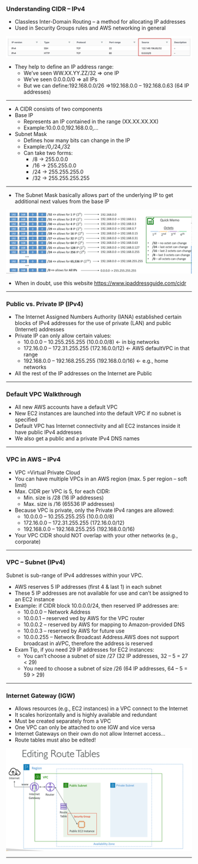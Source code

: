 ### Understanding CIDR – IPv4

- Classless Inter-Domain Routing – a method for allocating IP addresses
- Used in Security Groups rules and AWS networking in general

![img.png](img/img.png)

- They help to define an IP address range:
  - We’ve seen WW.XX.YY.ZZ/32 => one IP
  - We’ve seen 0.0.0.0/0 => all IPs
  - But we can define:192.168.0.0/26 =>192.168.0.0 – 192.168.0.63 (64 IP addresses)

---

- A CIDR consists of two components
- Base IP
  - Represents an IP contained in the range (XX.XX.XX.XX)
  - Example:10.0.0.0,192.168.0.0,...
- Subnet Mask
  - Defines how many bits can change in the IP
  - Example:/0,/24,/32
  - Can take two forms:
    - /8 -> 255.0.0.0
    - /16 -> 255.255.0.0
    - /24 -> 255.255.255.0
    - /32 -> 255.255.255.255

---

- The Subnet Mask basically allows part of the underlying IP to get additional next values from the base IP

![img_1.png](img/img_1.png)

- When in doubt, use this website https://www.ipaddressguide.com/cidr

---

### Public vs. Private IP (IPv4)

- The Internet Assigned Numbers Authority (IANA) established certain blocks of IPv4 addresses for the use of private (LAN) and public (Internet) addresses
- Private IP can only allow certain values:
  - 10.0.0.0 – 10.255.255.255 (10.0.0.0/8) <- in big networks
  - 172.16.0.0 – 172.31.255.255 (172.16.0.0/12) <- AWS defaultVPC in that range
  - 192.168.0.0 – 192.168.255.255 (192.168.0.0/16) <- e.g., home networks
- All the rest of the IP addresses on the Internet are Public

---

### Default VPC Walkthrough

- All new AWS accounts have a default VPC
- New EC2 instances are launched into the default VPC if no subnet is specified
- Default VPC has Internet connectivity and all EC2 instances inside it have public IPv4 addresses
- We also get a public and a private IPv4 DNS names

---

### VPC in AWS – IPv4

- VPC =Virtual Private Cloud
- You can have multiple VPCs in an AWS region (max. 5 per region – soft limit)
- Max. CIDR per VPC is 5, for each CIDR:
  - Min. size is /28 (16 IP addresses)
  - Max. size is /16 (65536 IP addresses)
- Because VPC is private, only the Private IPv4 ranges are allowed:
  - 10.0.0.0 – 10.255.255.255 (10.0.0.0/8)
  - 172.16.0.0 – 172.31.255.255 (172.16.0.0/12)
  - 192.168.0.0 – 192.168.255.255 (192.168.0.0/16)
- Your VPC CIDR should NOT overlap with your other networks (e.g., corporate)

---

### VPC – Subnet (IPv4)

Subnet is sub-range of IPv4 addresses within your VPC.

- AWS reserves 5 IP addresses (first 4 & last 1) in each subnet
- These 5 IP addresses are not available for use and can’t be assigned to an EC2 instance
- Example: if CIDR block 10.0.0.0/24, then reserved IP addresses are:
  - 10.0.0.0 – Network Address
  - 10.0.0.1 – reserved ved by AWS for the VPC router
  - 10.0.0.2 – reserved by AWS for mapping to Amazon-provided DNS
  - 10.0.0.3 – reserved by AWS for future use
  - 10.0.0.255 – Network Broadcast Address.AWS does not support broadcast in aVPC, therefore the address is reserved
- Exam Tip, if you need 29 IP addresses for EC2 instances:
  - You can’t choose a subnet of size /27 (32 IP addresses, 32 – 5 = 27 < 29)
  - You need to choose a subnet of size /26 (64 IP addresses, 64 – 5 = 59 > 29)

---

### Internet Gateway (IGW)

- Allows resources (e.g., EC2 instances) in a VPC connect to the Internet
- It scales horizontally and is highly available and redundant
- Must be created separately from a VPC
- One VPC can only be attached to one IGW and vice versa
- Internet Gateways on their own do not allow Internet access... 
- Route tables must also be edited!

![img.png](img/img_2.png)

---
